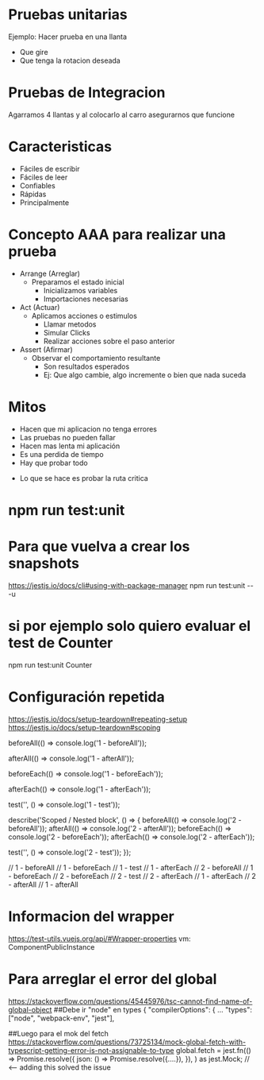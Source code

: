 # Pruebas unitarias
Ejemplo: Hacer prueba en una llanta
  - Que gire
  - Que tenga la rotacion deseada

# Pruebas de Integracion
Agarramos 4 llantas y al colocarlo al 
carro asegurarnos que funcione

# Caracteristicas
- Fáciles de escribir
- Fáciles de leer
- Confiables
- Rápidas
- Principalmente

# Concepto AAA para realizar una prueba
- Arrange (Arreglar)
  - Preparamos el estado inicial
    - Inicializamos variables
    - Importaciones necesarias
- Act     (Actuar)
  - Aplicamos acciones o estimulos
    - Llamar metodos
    - Simular Clicks
    - Realizar acciones sobre el paso anterior
- Assert  (Afirmar)
  - Observar el comportamiento resultante
    - Son resultados esperados
    - Ej: Que algo cambie, algo incremente o bien que nada suceda

# Mitos
  - Hacen que mi aplicacion no tenga errores
  - Las pruebas no pueden fallar
  - Hacen mas lenta mi aplicación
  - Es una perdida de tiempo
  - Hay que probar todo
* Lo que se hace es probar la ruta critica

# npm run test:unit

# Para que vuelva a crear los snapshots
https://jestjs.io/docs/cli#using-with-package-manager
npm run test:unit -- -u

# si por ejemplo solo quiero evaluar el test de Counter
npm run test:unit Counter

# Configuración repetida
https://jestjs.io/docs/setup-teardown#repeating-setup
https://jestjs.io/docs/setup-teardown#scoping

<!-- Normalmente su usan para hacer limpieza en cada prueba -->

<!-- Se ejecuta antes de todos los Test Suites  -->
beforeAll(() => console.log('1 - beforeAll'));
<!-- Se ejecuta despues de todos los Test Suites  -->
afterAll(() => console.log('1 - afterAll'));
<!-- Se ejecuta antes de cada una de las pruebas -->
beforeEach(() => console.log('1 - beforeEach'));
<!-- Se ejecuta despues de cada una de las pruebas -->
afterEach(() => console.log('1 - afterEach'));

test('', () => console.log('1 - test'));

describe('Scoped / Nested block', () => {
  beforeAll(() => console.log('2 - beforeAll'));
  afterAll(() => console.log('2 - afterAll'));
  beforeEach(() => console.log('2 - beforeEach'));
  afterEach(() => console.log('2 - afterEach'));

  test('', () => console.log('2 - test'));
});

// 1 - beforeAll
// 1 - beforeEach
// 1 - test
// 1 - afterEach
// 2 - beforeAll
// 1 - beforeEach
// 2 - beforeEach
// 2 - test
// 2 - afterEach
// 1 - afterEach
// 2 - afterAll
// 1 - afterAll

# Informacion del wrapper 
https://test-utils.vuejs.org/api/#Wrapper-properties
vm: ComponentPublicInstance

# Para arreglar el error del global
https://stackoverflow.com/questions/45445976/tsc-cannot-find-name-of-global-object
##Debe ir "node" en types
{
  "compilerOptions": {
    ...
    "types": ["node", "webpack-env", "jest"],

##Luego para el mok del fetch 
https://stackoverflow.com/questions/73725134/mock-global-fetch-with-typescript-getting-error-is-not-assignable-to-type
global.fetch = jest.fn(() =>
  Promise.resolve({
    json: () => Promise.resolve({....}),
  }),
) as jest.Mock;  // <-- adding this solved the issue
